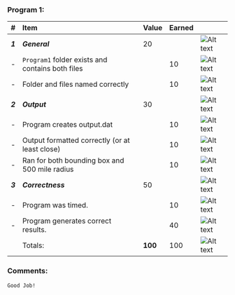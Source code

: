 ### Program 1:
| #       | Item                                             | Value   | Earned   |                |
|:--------|:-------------------------------------------------|:--------|:---------|:---------------|
| ***1*** | ***General***                                    | 20      |           | ![Alt text][1] |
| -       | `Program1` folder exists and contains both files |         |   10       | ![Alt text][1] |
| -       | Folder and files named correctly                 |         |    10      | ![Alt text][1] |
| ***2*** | ***Output***                                     | 30      |           | ![Alt text][1] |
| -       | Program creates output.dat                       |         |   10       | ![Alt text][1] |
| -       | Output formatted correctly (or at least close)   |         |   10       | ![Alt text][1] |
| -       | Ran for both bounding box and 500 mile radius    |         |    10      | ![Alt text][1] |
| ***3*** | ***Correctness***                                | 50      |            | ![Alt text][1] |
| -       | Program was timed.                               |         |     10     | ![Alt text][1] |
| -       | Program generates correct results.               |         |    40      | ![Alt text][1] |
|         | Totals:                                          | **100** |    100     | ![Alt text][1] |
### Comments:
```
Good Job!
```

[1]: http://f.cl.ly/items/3E231i211n2E042B1U3K/right.png  "Correct"
[2]: http://f.cl.ly/items/2X473C1Q1F2x3S1E4231/wrong.gif  "Incorrect"
[3]: http://f.cl.ly/items/1A0d2Q1J1N1u0C3g0C1s/null.gif  "Errors"
